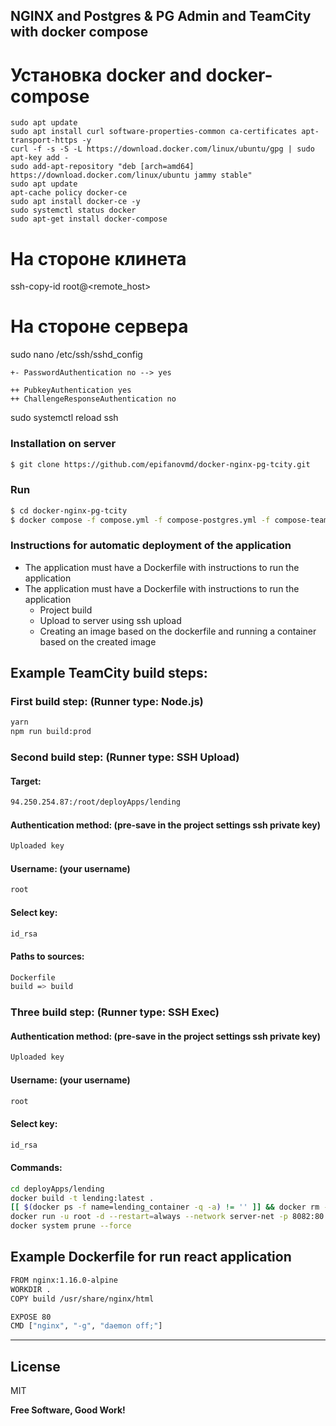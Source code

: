 ## NGINX and Postgres & PG Admin and TeamCity with docker compose

# Установка docker and docker-compose

```
sudo apt update
sudo apt install curl software-properties-common ca-certificates apt-transport-https -y
curl -f -s -S -L https://download.docker.com/linux/ubuntu/gpg | sudo apt-key add -
sudo add-apt-repository "deb [arch=amd64] https://download.docker.com/linux/ubuntu jammy stable"
sudo apt update
apt-cache policy docker-ce
sudo apt install docker-ce -y
sudo systemctl status docker
sudo apt-get install docker-compose
```


# На стороне клинета 

ssh-copy-id root@<remote_host>

# На стороне сервера

sudo nano /etc/ssh/sshd_config

```
+- PasswordAuthentication no --> yes

++ PubkeyAuthentication yes
++ ChallengeResponseAuthentication no

```
sudo systemctl reload ssh


### Installation on server
```sh
$ git clone https://github.com/epifanovmd/docker-nginx-pg-tcity.git
```

### Run
```sh
$ cd docker-nginx-pg-tcity
$ docker compose -f compose.yml -f compose-postgres.yml -f compose-teamcity.yml up --force-recreate -d
```

### Instructions for automatic deployment of the application

- The application must have a Dockerfile with instructions to run the application
- The application must have a Dockerfile with instructions to run the application
  - Project build
  - Upload to server using ssh upload
  - Creating an image based on the dockerfile and running a container based on the created image

## Example TeamCity build steps:

### First build step: (Runner type: Node.js)
```sh
yarn
npm run build:prod
```

### Second build step: (Runner type: SSH Upload)

#### Target:
```sh
94.250.254.87:/root/deployApps/lending
```

#### Authentication method: (pre-save in the project settings ssh private key)
```sh
Uploaded key
```

#### Username: (your username)
```sh
root
```

#### Select key:
```sh
id_rsa
```

#### Paths to sources:
```sh
Dockerfile
build => build
```

### Three build step: (Runner type: SSH Exec)

#### Authentication method: (pre-save in the project settings ssh private key)
```sh
Uploaded key
```

#### Username: (your username)
```sh
root
```

#### Select key:
```sh
id_rsa
```

#### Commands:
```sh
cd deployApps/lending
docker build -t lending:latest .
[[ $(docker ps -f name=lending_container -q -a) != '' ]] && docker rm --force $(docker ps -f name=lending_container -q -a)
docker run -u root -d --restart=always --network server-net -p 8082:80 --name lending_container lending:latest
docker system prune --force
```

## Example Dockerfile for run react application

```sh
FROM nginx:1.16.0-alpine
WORKDIR .
COPY build /usr/share/nginx/html

EXPOSE 80
CMD ["nginx", "-g", "daemon off;"]

```

---

License
----

MIT

**Free Software, Good Work!**
